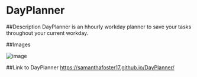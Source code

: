 # DayPlanner

##Description
DayPlanner is an hhourly workday planner to save your tasks throughout your current workday.

##Images

![image](https://user-images.githubusercontent.com/68489432/95685547-881d8c00-0bc6-11eb-9eea-0fd334ee378e.png)

##Link to DayPlanner
https://samanthafoster17.github.io/DayPlanner/
